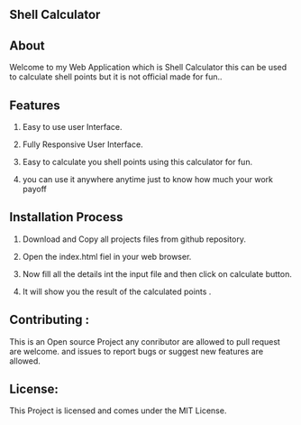 ## Shell Calculator

## About

Welcome to my Web Application which is Shell Calculator this can be used to calculate shell points but it is not official made for fun..

## Features

1. Easy to use user Interface.
2. Fully Responsive User Interface.

3. Easy to calculate you shell points using this calculator for fun.

4. you can use it anywhere anytime just to know how much your work payoff


## Installation Process

1. Download and Copy all projects files from github repository.

2. Open the index.html fiel in your web browser.

3. Now fill all the details int the input file and then click on calculate button.

4. It will show you the result of the calculated points .

## Contributing :

This is an Open source Project any conributor are allowed to pull request are welcome. and issues to report bugs or suggest new features are allowed.

## License:
This Project is licensed and comes under the MIT License.